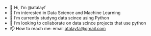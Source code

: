 - 👋 Hi, I’m @atalayf
- 👀 I’m interested in Data Science and Machine Learning
- 🌱 I’m currently studyng data scince using Python
- 💞️ I’m looking to collaborate on data scince projects that use python
- 📫 How to reach me: email atalayfa@gmail.com

<!---
atalayf/atalayf is a ✨ special ✨ repository because its `README.md` (this file) appears on your GitHub profile.
You can click the Preview link to take a look at your changes.
--->
